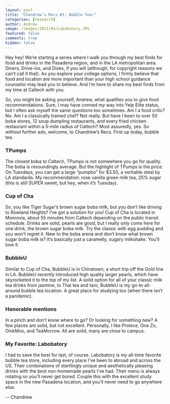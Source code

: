 ```yaml
---
layout: post
title: "Chandrew's Recs #1: Bubble Tea!"
categories: [research]
author: Andrew
image: /images/2021/04/Labobatory.JPG
featured: false
comments: true
hidden: false
---
```



Hey hey! We’re starting a series where I walk you through my best finds for food and drinks in the Pasadena region, and in the LA metropolitan area. Diners, Drive-ins, and Dives, if you will (although, for copyright reasons we can’t call it that). As you explore your college options, I firmly believe that food and location are more important than your high school guidance counselor may lead you to believe. And I’m here to share my best finds from my time at Caltech with you.

So, you might be asking yourself, Andrew, what qualifies you to give food recommendations. Sure, I may have conned my way into Yelp Elite status, but I often ask myself the same questions too sometimes. Am I a food critic? No. Am I a classically trained chef? Not really. But have I been to over 50 boba stores, 12 soup dumpling restaurants, and every fried chicken restaurant within a 5-mile radius of Caltech? Most assuredly, yes. So without further ado, welcome, to Chandrew’s Recs. First up today, bubble tea.

### TPumps  

The closest boba to Caltech, TPumps is not somewhere you go for quality. The boba is resoundingly average. But the highlight of TPumps is the price. On Tuesdays, you can get a large “pumpbo” for $3.50, a veritable steal by LA standards. My recommendation: rose vanilla green milk tea, 25% sugar (this is still SUPER sweet, but hey, when it’s Tuesday).

### Cup of Cha

So, you like Tiger Sugar’s brown sugar boba milk, but you don’t like driving to Rowland Heights? I’ve got a solution for you! Cup of Cha is located in Monrovia, about 55 minutes from Caltech depending on the public transit schedule. Drinks are solid, pearls are good, but I really only come here for one drink, the brown sugar boba milk. Try the classic with egg pudding and you won’t regret it. New to the boba arena and don’t know what brown sugar boba milk is? It’s basically just a caramelly, sugary milkshake. You’ll love it.

### BubbleU

Similar to Cup of Cha, BubbleU is in Chinatown, a short trip off the Gold line in LA. BubbleU recently introduced high quality larger pearls, which have skyrocketed it to the top of my list. A solid option for all of your classic milk tea drinks from jasmine, to Thai tea and taro, BubbleU is my go-to all-around bubble tea location. A great place for studying too (when there isn’t a pandemic).

### Honorable mentions

In a pinch and don’t know where to go? Or looking for something new? A few places are solid, but not excellent. Personally, I like Prolece, One Zo, OinkMoo, and TeaMorrow. All are solid, many are close to campus.

### My Favorite: Labobatory

I had to save the best for last, of course. Labobatory is my all-time favorite bubble tea store, including every place I’ve been to abroad and across the US. Their combinations of startlingly unique and aesthetically pleasing drinks with the best non-homemade pearls I’ve had. Their menu is always rotating so you’ll never get bored. Couple this with the excellent study space in the new Pasadena location, and you’ll never need to go anywhere else.

-- Chandrew
